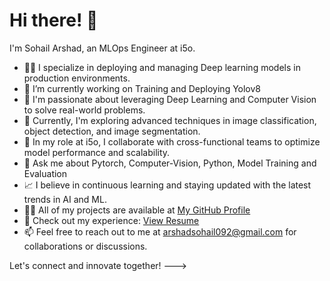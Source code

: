 # Hi there! 👋

I'm Sohail Arshad, an MLOps Engineer at i5o. 

- 👨‍💻 I specialize in deploying and managing Deep learning models in production environments.
- 🔭 I’m currently working on Training and Deploying Yolov8
- 🤖 I'm passionate about leveraging Deep Learning and Computer Vision to solve real-world problems.
- 🌱 Currently, I'm exploring advanced techniques in image classification, object detection, and image segmentation.
- 💼 In my role at i5o, I collaborate with cross-functional teams to optimize model performance and scalability.
- 💬 Ask me about Pytorch, Computer-Vision, Python, Model Training and Evaluation
- 📈 I believe in continuous learning and staying updated with the latest trends in AI and ML.
- 👨‍💻 All of my projects are available at [My GitHub Profile](https://github.com/SohailWarraich)
- 📄 Check out my experience: [View Resume](https://drive.google.com/file/d/1iVEPyk00-IuamtPCIzBKQTMJNwSM-uVl/view?usp=sharing)
- 📫 Feel free to reach out to me at arshadsohail092@gmail.com for collaborations or discussions.

Let's connect and innovate together!
--->
